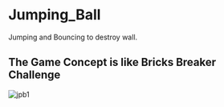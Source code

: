# Jumping_Ball
Jumping and Bouncing to destroy wall.

## The Game Concept is like Bricks Breaker Challenge

![jpb1](https://user-images.githubusercontent.com/20837005/168130246-63483409-1eae-4fe6-ae7a-ff2f2828649f.jpg)
